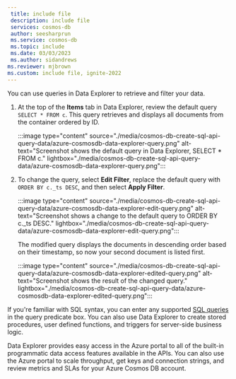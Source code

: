 ```yaml
---
 title: include file
 description: include file
 services: cosmos-db
 author: seesharprun
 ms.service: cosmos-db
 ms.topic: include
 ms.date: 03/03/2023
 ms.author: sidandrews
ms.reviewer: mjbrown
ms.custom: include file, ignite-2022
---
```

You can use queries in Data Explorer to retrieve and filter your data.

1. At the top of the **Items** tab in Data Explorer, review the default query `SELECT * FROM c`. This query retrieves and displays all documents from the container ordered by ID.

   :::image type="content" source="./media/cosmos-db-create-sql-api-query-data/azure-cosmosdb-data-explorer-query.png" alt-text="Screenshot shows the default query in Data Explorer, SELECT * FROM c." lightbox="./media/cosmos-db-create-sql-api-query-data/azure-cosmosdb-data-explorer-query.png":::

1. To change the query, select **Edit Filter**, replace the default query with `ORDER BY c._ts DESC`, and then select **Apply Filter**.

   :::image type="content" source="./media/cosmos-db-create-sql-api-query-data/azure-cosmosdb-data-explorer-edit-query.png" alt-text="Screenshot shows a change to the default query to ORDER BY c._ts DESC." lightbox="./media/cosmos-db-create-sql-api-query-data/azure-cosmosdb-data-explorer-edit-query.png":::

   The modified query displays the documents in descending order based on their timestamp, so now your second document is listed first.

   :::image type="content" source="./media/cosmos-db-create-sql-api-query-data/azure-cosmosdb-data-explorer-edited-query.png" alt-text="Screenshot shows the result of the changed query." lightbox="./media/cosmos-db-create-sql-api-query-data/azure-cosmosdb-data-explorer-edited-query.png":::

If you're familiar with SQL syntax, you can enter any supported [SQL queries](../nosql/query/getting-started.md) in the query predicate box. You can also use Data Explorer to create stored procedures, user defined functions, and triggers for server-side business logic.

Data Explorer provides easy access in the Azure portal to all of the built-in programmatic data access features available in the APIs. You can also use the Azure portal to scale throughput, get keys and connection strings, and review metrics and SLAs for your Azure Cosmos DB account.
